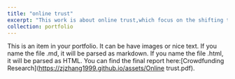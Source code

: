 ```yaml
---
title: "online trust"
excerpt: "This work is about online trust,which focus on the shifting trust on social media during crsis. <br/><img src='/images/trust.png'>"
collection: portfolio
---
```


This is an item in your portfolio. It can be have images or nice text. If you name the file .md, it will be parsed as markdown. If you name the file .html, it will be parsed as HTML. 
You can find the final report here:[Crowdfunding Research](https://zjzhang1999.github.io/assets/Online trust.pdf).

